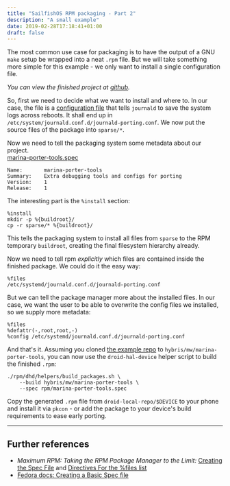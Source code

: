 ```yaml
---
title: "SailfishOS RPM packaging - Part 2"
description: "A small example"
date: 2019-02-28T17:18:41+01:00
draft: false
---
```


The most common use case for packaging is to have the output of a GNU `make`
setup be wrapped into a neat `.rpm` file. But we will take something more simple
for this example - we only want to install a single configuration file.

*You can view the finished project at [github][marina-porter-tools].*

So, first we need to decide what we want to install and where to. In our case,
the file is a [configuration file][journald-config] that tells `journald` to
save the system logs across reboots. It shall end up in
`/etc/system/journald.conf.d/journald-porting.conf`.
We now put the source files of the package into `sparse/*`.

Now we need to tell the packaging system some metadata about our project.  
[marina-porter-tools.spec][spec-file]
```
Name:	    marina-porter-tools
Summary:    Extra debugging tools and configs for porting
Version:    1
Release:    1
```

The interesting part is the `%install` section:
```
%install
mkdir -p %{buildroot}/
cp -r sparse/* %{buildroot}/
```
This tells the packaging system to install all files from `sparse` to the RPM
temporary `buildroot`, creating the final filesystem hierarchy already.

Now we need to tell rpm *explicitly* which files are contained inside the
finished package. We could do it the easy way:
```
%files
/etc/systemd/journald.conf.d/journald-porting.conf
```
But we can tell the package manager more about the installed files. In our case,
we want the user to be able to overwrite the config files we installed, so we
supply more metadata:
```
%files
%defattr(-,root,root,-)
%config /etc/systemd/journald.conf.d/journald-porting.conf
```

And that's it. Assuming you cloned [the example repo][marina-porter-tools] to
`hybris/mw/marina-porter-tools`, you can now use the `droid-hal-device` helper
script to build the finished `.rpm`:
```
./rpm/dhd/helpers/build_packages.sh \
    --build hybris/mw/marina-porter-tools \
    --spec rpm/marina-porter-tools.spec
```

Copy the generated `.rpm` file from `droid-local-repo/$DEVICE` to your phone and
install it via `pkcon` - or add the package to your device's build requirements
to ease early porting.

---

## Further references
- *Maximum RPM: Taking the RPM Package Manager to the Limit:*
  [Creating the Spec File](http://ftp.rpm.org/max-rpm/s1-rpm-build-creating-spec-file.html)
  and [Directives For the %files list](http://ftp.rpm.org/max-rpm/s1-rpm-inside-files-list-directives.html)
- [Fedora docs: Creating a Basic Spec file](https://docs.fedoraproject.org/en-US/Fedora_Draft_Documentation/0.1/html/Packagers_Guide/sect-Packagers_Guide-Creating_a_Basic_Spec_File.html)

[marina-porter-tools]: https://github.com/marina-bay/marina-porter-tools/tree/e7dafefc1afbdbe8b7bda2415c6a64ad20c23806
[journald-config]: https://github.com/marina-bay/marina-porter-tools/blob/e7dafefc1afbdbe8b7bda2415c6a64ad20c23806/sparse/etc/systemd/journald.conf.d/journald-porting.conf
[spec-file]: https://github.com/marina-bay/marina-porter-tools/blob/e7dafefc1afbdbe8b7bda2415c6a64ad20c23806/rpm/marina-porter-tools.spec
